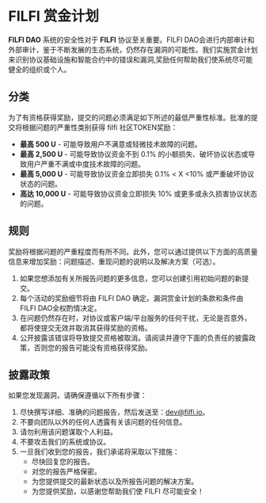 # FILFI 赏金计划

**FILFI DAO** 系统的安全性对于 **FILFI** 协议至关重要。FILFI DAO会进行内部审计和外部审计，鉴于不断发展的生态系统，仍然存在漏洞的可能性。我们实施赏金计划来识别协议基础设施和智能合约中的错误和漏洞,奖励任何帮助我们使系统尽可能健全的组织或个人。

## 分类

为了有资格获得奖励，提交的问题必须满足如下所述的最低严重性标准。批准的提交将根据问题的严重性类别获得 filfi 社区TOKEN奖励：

- **最高 500 U** - 可能导致用户不满意或轻微技术故障的问题。
- **最高 2,500 U** - 可能导致协议资金不到 0.1% 的小额损失、破坏协议状态或导致用户严重不满或中度技术故障的问题。
- **最高 5,000 U** - 可能导致协议资金立即损失 0.1% < X <10% 或严重破坏协议状态的问题。
- **高达 10,000 U** - 可能导致协议资金立即损失 10% 或更多或永久损害协议状态的问题。

## 规则

奖励将根据问题的严重程度而有所不同。此外，您可以通过提供以下方面的高质量信息来增加奖励：问题描述、重现问题的说明以及解决方案（可选）。

1. 如果您想添加有关所报告问题的更多信息，您可以创建引用初始问题的新提交。
2. 每个活动的奖励细节将由 FILFI DAO 确定。漏洞赏金计划的条款和条件由FILFI DAO全权酌情决定。
3. 在问题仍然存在时，对协议或客户端/平台服务的任何干扰，无论是否意外，都将使提交无效并取消其获得奖励的资格。
4. 公开披露该错误将导致提交资格被取消。请阅读并遵守下面的负责任的披露政策，否则您的报告可能没有资格获得奖励。

## 披露政策

如果您发现漏洞，请确保遵循以下所有步骤：

1. 尽快撰写详细、准确的问题报告，然后发送至：[dev@filfi.io](mailto:dev@filfi.io)。
2. 不要向团队以外的任何人透露有关该问题的任何信息。
3. 请勿利用该问题谋取个人利益。
4. 不要攻击我们的系统或协议。
5. 一旦我们收到您的报告，我们承诺将采取以下措施：
   - 尽快回复您的报告。
   - 对您的报告严格保密。
   - 为您提供提交的最新状态以及所报告问题的解决方案。
   - 为您提供奖励，以感谢您帮助我们使 FILFI 尽可能安全！
